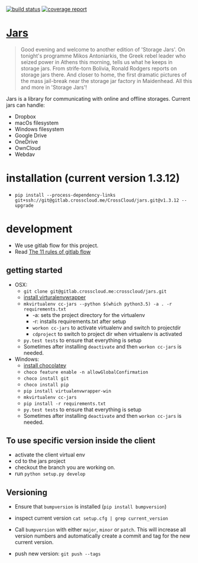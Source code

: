 [![build status](https://gitlab.crosscloud.me/CrossCloud/jars/badges/master/build.svg)](https://gitlab.crosscloud.me/CrossCloud/jars/commits/master)
[![coverage report](https://gitlab.crosscloud.me/CrossCloud/jars/badges/master/coverage.svg)](https://gitlab.crosscloud.me/CrossCloud/jars/commits/master)

# [Jars](https://www.youtube.com/watch?v=pjiR2GkXK2Q)
>Good evening and welcome to another edition of 'Storage Jars'. On tonight's programme Mikos Antoniarkis, the Greek rebel leader who seized power in Athens this morning, tells us what he keeps in storage jars. From strife-torn Bolivia, Ronald Rodgers reports on storage jars there. And closer to home, the first dramatic pictures of the mass jail-break near the storage jar factory in Maidenhead. All this and more in 'Storage Jars'!

Jars is a library for communicating with online and offline storages.
Current jars can handle:
- Dropbox
- macOs filesystem
- Windows filesystem
- Google Drive
- OneDrive
- OwnCloud
- Webdav



# installation (current version 1.3.12)
- `pip install --process-dependency-links git+ssh://git@gitlab.crosscloud.me/CrossCloud/jars.git@v1.3.12 --upgrade`


# development
- We use gitlab flow for this project.
- Read [The 11 rules of gitlab flow](https://about.gitlab.com/2016/07/27/the-11-rules-of-gitlab-flow/)


## getting started
- OSX:
    - `git clone git@gitlab.crosscloud.me:crosscloud/jars.git`
    - [install virturalenvwrapper](http://virtualenvwrapper.readthedocs.io/en/latest/index.html)
    - `mkvirtualenv cc-jars --python $(which python3.5) -a . -r requirements.txt`
        - -a: sets the project directory for the virtualenv
        - -r: installs requirements.txt after setup
        - `workon cc-jars` to activate virtualenv and switch to projectdir
        - `cdproject` to switch to project dir when virtualenv is activated
    - `py.test tests` to ensure that everything is setup
    - Sometimes after installing `deactivate` and then `workon cc-jars` is needed.
- Windows:
    - [install chocolatey](https://chocolatey.org/)
    - `choco feature enable -n allowGlobalConfirmation`
    - `choco install git`
    - `choco install pip`
    - `pip install virtualenvwrapper-win`
    - `mkvirtualenv cc-jars`
    - `pip install -r requirements.txt`
    - `py.test tests` to ensure that everything is setup
    - Sometimes after installing `deactivate` and then `workon cc-jars` is needed.


## To use specific version inside the client
- activate the client virtual env
- cd to the jars project
- checkout the branch you are working on.
- run `python setup.py develop`


## Versioning

- Ensure that `bumpversion` is installed (`pip install bumpversion`)
- inspect current version `cat setup.cfg | grep current_version`
- Call `bumpversion` with either
`major`, `minor` or `patch`. This will increase all version numbers and automatically create a commit and tag for the new current version.

- push new version: `git push --tags`
